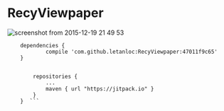 # RecyViewpaper
![screenshot from 2015-12-19 21 49 53](https://cloud.githubusercontent.com/assets/10550810/11913623/648f8d72-a69c-11e5-806e-6fa7710a1617.png)
``` 
	dependencies {
	        compile 'com.github.letanloc:RecyViewpaper:47011f9c65'
	}
	
```

``` 	allprojects {
		repositories {
			...
			maven { url "https://jitpack.io" }
		}
	}  ```
